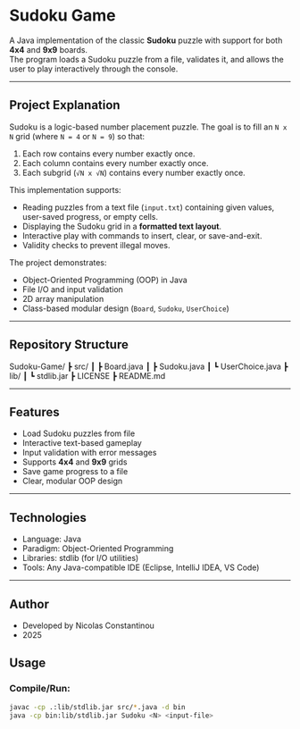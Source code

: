# Sudoku Game

A Java implementation of the classic **Sudoku** puzzle with support for both **4x4** and **9x9** boards.  
The program loads a Sudoku puzzle from a file, validates it, and allows the user to play interactively through the console.

---

## Project Explanation
Sudoku is a logic-based number placement puzzle. The goal is to fill an `N x N` grid (where `N = 4` or `N = 9`) so that:
1. Each row contains every number exactly once.
2. Each column contains every number exactly once.
3. Each subgrid (`√N x √N`) contains every number exactly once.

This implementation supports:
- Reading puzzles from a text file (`input.txt`) containing given values, user-saved progress, or empty cells.
- Displaying the Sudoku grid in a **formatted text layout**.
- Interactive play with commands to insert, clear, or save-and-exit.
- Validity checks to prevent illegal moves.

The project demonstrates:
- Object-Oriented Programming (OOP) in Java
- File I/O and input validation
- 2D array manipulation
- Class-based modular design (`Board`, `Sudoku`, `UserChoice`)

---

## Repository Structure
Sudoku-Game/
┣ src/
┃ ┣ Board.java
┃ ┣ Sudoku.java
┃ ┗ UserChoice.java
┣ lib/
┃ ┗ stdlib.jar
┣ LICENSE
┣ README.md

---

## Features
- Load Sudoku puzzles from file
- Interactive text-based gameplay
- Input validation with error messages
- Supports **4x4** and **9x9** grids
- Save game progress to a file
- Clear, modular OOP design

---

## Technologies
- Language: Java
- Paradigm: Object-Oriented Programming
- Libraries: stdlib (for I/O utilities)
- Tools: Any Java-compatible IDE (Eclipse, IntelliJ IDEA, VS Code)

---

## Author
- Developed by Nicolas Constantinou
- 2025

## Usage

### Compile/Run:
```bash
javac -cp .:lib/stdlib.jar src/*.java -d bin
java -cp bin:lib/stdlib.jar Sudoku <N> <input-file>
